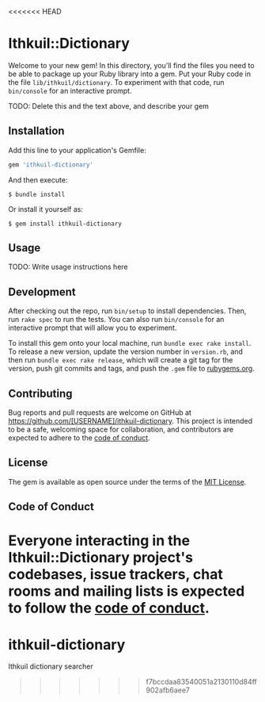 <<<<<<< HEAD
# Ithkuil::Dictionary

Welcome to your new gem! In this directory, you'll find the files you need to be able to package up your Ruby library into a gem. Put your Ruby code in the file `lib/ithkuil/dictionary`. To experiment with that code, run `bin/console` for an interactive prompt.

TODO: Delete this and the text above, and describe your gem

## Installation

Add this line to your application's Gemfile:

```ruby
gem 'ithkuil-dictionary'
```

And then execute:

    $ bundle install

Or install it yourself as:

    $ gem install ithkuil-dictionary

## Usage

TODO: Write usage instructions here

## Development

After checking out the repo, run `bin/setup` to install dependencies. Then, run `rake spec` to run the tests. You can also run `bin/console` for an interactive prompt that will allow you to experiment.

To install this gem onto your local machine, run `bundle exec rake install`. To release a new version, update the version number in `version.rb`, and then run `bundle exec rake release`, which will create a git tag for the version, push git commits and tags, and push the `.gem` file to [rubygems.org](https://rubygems.org).

## Contributing

Bug reports and pull requests are welcome on GitHub at https://github.com/[USERNAME]/ithkuil-dictionary. This project is intended to be a safe, welcoming space for collaboration, and contributors are expected to adhere to the [code of conduct](https://github.com/[USERNAME]/ithkuil-dictionary/blob/master/CODE_OF_CONDUCT.md).


## License

The gem is available as open source under the terms of the [MIT License](https://opensource.org/licenses/MIT).

## Code of Conduct

Everyone interacting in the Ithkuil::Dictionary project's codebases, issue trackers, chat rooms and mailing lists is expected to follow the [code of conduct](https://github.com/[USERNAME]/ithkuil-dictionary/blob/master/CODE_OF_CONDUCT.md).
=======
# ithkuil-dictionary
Ithkuil dictionary searcher
>>>>>>> f7bccdaa83540051a2130110d84ff902afb6aee7
